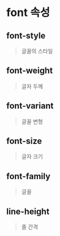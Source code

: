 # font 속성

## font-style
> 글꼴의 스타일 

## font-weight
> 글자 두께

## font-variant
> 글꼴 변형

## font-size
> 글자 크기

## font-family
> 글꼴

## line-height
> 줄 간격